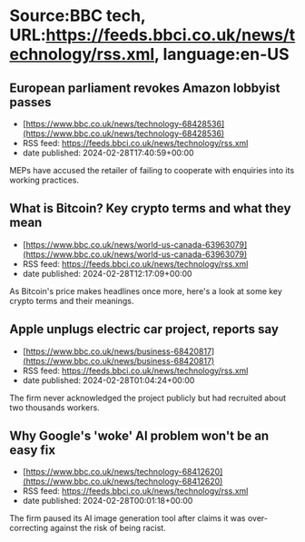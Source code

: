 # Source:BBC tech, URL:https://feeds.bbci.co.uk/news/technology/rss.xml, language:en-US

## European parliament revokes Amazon lobbyist passes
 - [https://www.bbc.co.uk/news/technology-68428536](https://www.bbc.co.uk/news/technology-68428536)
 - RSS feed: https://feeds.bbci.co.uk/news/technology/rss.xml
 - date published: 2024-02-28T17:40:59+00:00

MEPs have accused the retailer of failing to cooperate with enquiries into its working practices.

## What is Bitcoin? Key crypto terms and what they mean
 - [https://www.bbc.co.uk/news/world-us-canada-63963079](https://www.bbc.co.uk/news/world-us-canada-63963079)
 - RSS feed: https://feeds.bbci.co.uk/news/technology/rss.xml
 - date published: 2024-02-28T12:17:09+00:00

As Bitcoin's price makes headlines once more, here's a look at some key crypto terms and their meanings.

## Apple unplugs electric car project, reports say
 - [https://www.bbc.co.uk/news/business-68420817](https://www.bbc.co.uk/news/business-68420817)
 - RSS feed: https://feeds.bbci.co.uk/news/technology/rss.xml
 - date published: 2024-02-28T01:04:24+00:00

The firm never acknowledged the project publicly but had recruited about two thousands workers.

## Why Google's 'woke' AI problem won't be an easy fix
 - [https://www.bbc.co.uk/news/technology-68412620](https://www.bbc.co.uk/news/technology-68412620)
 - RSS feed: https://feeds.bbci.co.uk/news/technology/rss.xml
 - date published: 2024-02-28T00:01:18+00:00

The firm paused its AI image generation tool after claims it was over-correcting against the risk of being racist.

